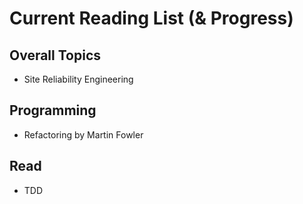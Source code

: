# Current Reading List (& Progress)

## Overall Topics

* Site Reliability Engineering

## Programming

* Refactoring by Martin Fowler

## Read

- TDD
